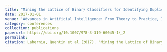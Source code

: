 ```yaml
---
title: "Mining the Lattice of Binary Classifiers for Identifying Duplicate Labels in Behavioral Data"
date: 2017-01-01
venue: 'Advances in Artificial Intelligence: From Theory to Practice, IEA/AIE'
category: conferences
collection: publications
paperurl: https://doi.org/10.1007/978-3-319-60045-1\_2
permalink: 
citation: Labernia, Quentin et al.(2017). "Mining the Lattice of Binary Classifiers for Identifying Duplicate Labels in Behavioral Data". Advances in Artificial Intelligence: From Theory to Practice, IEA/AIE.
---
```

